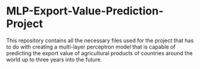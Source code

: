 # MLP-Export-Value-Prediction-Project
This repository contains all the necessary files used for the project that has to do with creating a multi-layer perceptron model that is capable of predicting the export value of agricultural products of countries around the world up to three years into the future.
